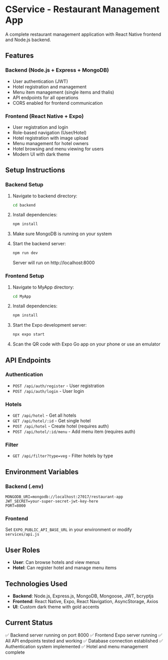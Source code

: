 # CService - Restaurant Management App

A complete restaurant management application with React Native frontend and Node.js backend.

## Features

### Backend (Node.js + Express + MongoDB)
- User authentication (JWT)
- Hotel registration and management
- Menu item management (single items and thalis)
- API endpoints for all operations
- CORS enabled for frontend communication

### Frontend (React Native + Expo)
- User registration and login
- Role-based navigation (User/Hotel)
- Hotel registration with image upload
- Menu management for hotel owners
- Hotel browsing and menu viewing for users
- Modern UI with dark theme

## Setup Instructions

### Backend Setup
1. Navigate to backend directory:
   ```bash
   cd backend
   ```

2. Install dependencies:
   ```bash
   npm install
   ```

3. Make sure MongoDB is running on your system

4. Start the backend server:
   ```bash
   npm run dev
   ```
   Server will run on http://localhost:8000

### Frontend Setup
1. Navigate to MyApp directory:
   ```bash
   cd MyApp
   ```

2. Install dependencies:
   ```bash
   npm install
   ```

3. Start the Expo development server:
   ```bash
   npx expo start
   ```

4. Scan the QR code with Expo Go app on your phone or use an emulator

## API Endpoints

### Authentication
- `POST /api/auth/register` - User registration
- `POST /api/auth/login` - User login

### Hotels
- `GET /api/hotel` - Get all hotels
- `GET /api/hotel/:id` - Get single hotel
- `POST /api/hotel` - Create hotel (requires auth)
- `POST /api/hotel/:id/menu` - Add menu item (requires auth)

### Filter
- `GET /api/filter?type=veg` - Filter hotels by type

## Environment Variables

### Backend (.env)
```
MONGODB_URI=mongodb://localhost:27017/restaurant-app
JWT_SECRET=your-super-secret-jwt-key-here
PORT=8000
```

### Frontend
Set `EXPO_PUBLIC_API_BASE_URL` in your environment or modify `services/api.js`

## User Roles
- **User**: Can browse hotels and view menus
- **Hotel**: Can register hotel and manage menu items

## Technologies Used
- **Backend**: Node.js, Express.js, MongoDB, Mongoose, JWT, bcryptjs
- **Frontend**: React Native, Expo, React Navigation, AsyncStorage, Axios
- **UI**: Custom dark theme with gold accents

## Current Status
✅ Backend server running on port 8000
✅ Frontend Expo server running
✅ All API endpoints tested and working
✅ Database connection established
✅ Authentication system implemented
✅ Hotel and menu management complete

